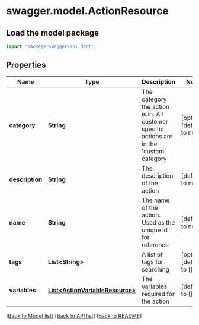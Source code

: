 # swagger.model.ActionResource

## Load the model package
```dart
import 'package:swagger/api.dart';
```

## Properties
Name | Type | Description | Notes
------------ | ------------- | ------------- | -------------
**category** | **String** | The category the action is in. All customer specific actions are in the &#39;custom&#39; category | [optional] [default to null]
**description** | **String** | The description of the action | [default to null]
**name** | **String** | The name of the action. Used as the unique id for reference | [default to null]
**tags** | **List&lt;String&gt;** | A list of tags for searching | [optional] [default to []]
**variables** | [**List&lt;ActionVariableResource&gt;**](ActionVariableResource.md) | The variables required for the action | [default to []]

[[Back to Model list]](../README.md#documentation-for-models) [[Back to API list]](../README.md#documentation-for-api-endpoints) [[Back to README]](../README.md)


